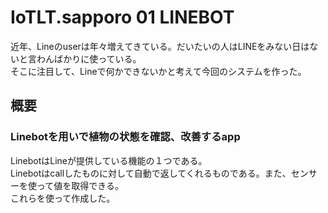 # IoTLT.sapporo 01 LINEBOT
近年、Lineのuserは年々増えてきている。だいたいの人はLINEをみない日はないと言わんばかりに使っている。  
そこに注目して、Lineで何かできないかと考えて今回のシステムを作った。  
## 概要  
### Linebotを用いで植物の状態を確認、改善するapp  
LinebotはLineが提供している機能の１つである。  
Linebotはcallしたものに対して自動で返してくれるものである。また、センサーを使って値を取得できる。  
これらを使って作成した。  
